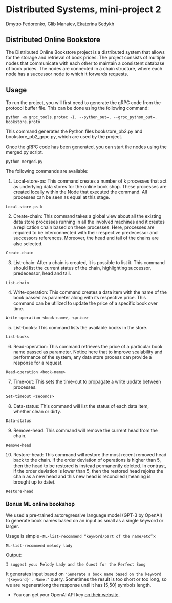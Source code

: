 # Distributed Systems, mini-project 2
Dmytro Fedorenko, Glib Manaiev, Ekaterina Sedykh

## Distributed Online Bookstore
The Distributed Online Bookstore project is a distributed system that allows for the storage and retrieval of book prices. The project consists of multiple nodes that communicate with each other to maintain a consistent database of book prices. The nodes are connected in a chain structure, where each node has a successor node to which it forwards requests.

## Usage
To run the project, you will first need to generate the gRPC code from the protocol buffer file. This can be done using the following command:
```
python -m grpc_tools.protoc -I. --python_out=. --grpc_python_out=. bookstore.proto
```

This command generates the Python files bookstore_pb2.py and bookstore_pb2_grpc.py, which are used by the project.

Once the gRPC code has been generated, you can start the nodes using the merged.py script.
```
python merged.py
```

The following commands are available:

1. Local-store-ps: This command creates a number of k processes that act as underlying data stores for the online book shop. These processes are created locally within the Node that executed the command. All processes can be seen as equal at this stage.
```
Local-store-ps k
```
2. Create-chain: This command takes a global view about all the existing data store processes running in all the involved machines and it creates a replication chain based on these processes. Here, processes are required to be interconnected with their respective predecessor and successors references. Moreover, the head and tail of the chains are also selected.
```
Create-chain
```
3. List-chain: After a chain is created, it is possible to list it. This command should list the current status of the chain, highlighting successor, predecessor, head and tail.
```
List-chain
```
4. Write-operation: This command creates a data item with the name of the book passed as parameter along with its respective price. This command can be utilized to update the price of a specific book over time.
```
Write-operation <book-name>, <price>
```
5. List-books: This command lists the available books in the store.
```
List-books
```
6. Read-operation: This command retrieves the price of a particular book name passed as parameter. Notice here that to improve scalability and performance of the system, any data store process can provide a response for a request.
```
Read-operation <book-name>
```
7. Time-out: This sets the time-out to propagate a write update between processes.
```
Set-timeout <seconds>
```
8. Data-status: This command will list the status of each data item, whether clean or dirty.
```
Data-status
```
9. Remove-head: This command will remove the current head from the chain.
```
Remove-head
```
10. Restore-head: This command will restore the most recent removed head back to the chain. If the order deviation of operations is higher than 5, then the head to be restored is instead permanently deleted. In contrast, if the order deviation is lower than 5, then the restored head rejoins the chain as a new head and this new head is reconciled (meaning is brought up to date).
```
Restore-head
```

### Bonus ML online bookshop

We used a pre-trained autoregressive language model (GPT-3 by OpenAI) to generate book names based on an input as small as a single keyword or larger.

  Usage is simple `<ML-list-recommend “keyword/part of the name/etc”>`:

``` 
ML-list-recommend melody lady
```
Output:
```
I suggest you: Melody Lady and the Quest for the Perfect Song
```

It generates input based on `"Generate a book name based on the keyword '{keyword}'. Name:"` query. Sometimes the result is too short or too long, so we are regenerationg the response until it has [5,50] symbols length.

* You can get your OpenAI API key [on their website](https://openai.com/product#made-for-developers).
